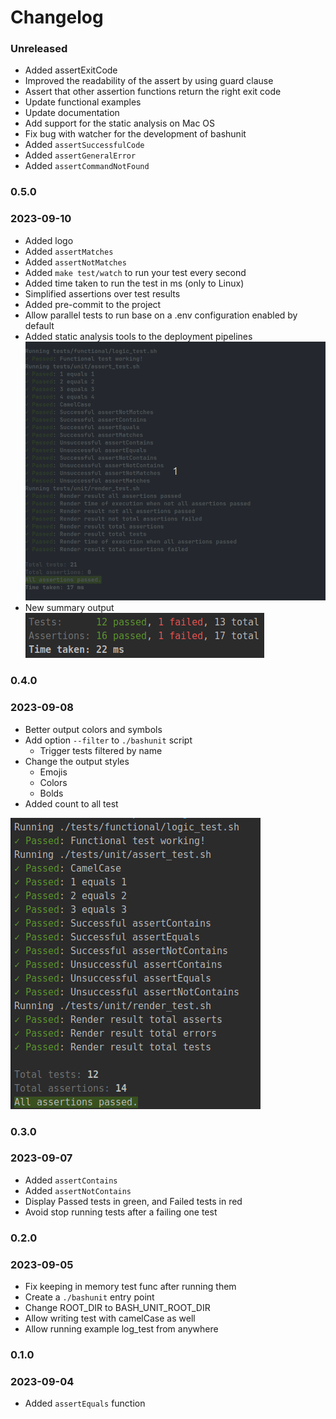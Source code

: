 # Changelog

### Unreleased

- Added assertExitCode
- Improved the readability of the assert by using guard clause
- Assert that other assertion functions return the right exit code
- Update functional examples
- Update documentation
- Add support for the static analysis on Mac OS
- Fix bug with watcher for the development of bashunit
- Added `assertSuccessfulCode`
- Added `assertGeneralError`
- Added `assertCommandNotFound`

### 0.5.0
### 2023-09-10

- Added logo
- Added `assertMatches`
- Added `assertNotMatches`
- Added `make test/watch` to run your test every second
- Added time taken to run the test in ms (only to Linux)
- Simplified assertions over test results
- Added pre-commit to the project
- Allow parallel tests to run base on a .env configuration enabled by default
- Added static analysis tools to the deployment pipelines
  ![test running on parallel with time execution and watcher](./docs/changelog/test_running_on_parallel_with_the_watcher_and_the_execution_time.gif)
- New summary output
  ![the new an fancy summary output](./docs/changelog/test_summary.png)

### 0.4.0
### 2023-09-08

- Better output colors and symbols
- Add option `--filter` to `./bashunit` script
  - Trigger tests filtered by name
- Change the output styles
  - Emojis
  - Colors
  - Bolds
- Added count to all test

![Added count to all test](docs/changelog/total_of_test.png)

### 0.3.0
### 2023-09-07

- Added `assertContains`
- Added `assertNotContains`
- Display Passed tests in green, and Failed tests in red
- Avoid stop running tests after a failing one test

### 0.2.0
### 2023-09-05

- Fix keeping in memory test func after running them
- Create a `./bashunit` entry point
- Change ROOT_DIR to BASH_UNIT_ROOT_DIR
- Allow writing test with camelCase as well
- Allow running example log_test from anywhere

### 0.1.0
### 2023-09-04

- Added `assertEquals` function
